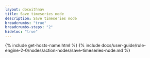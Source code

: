 ```yaml
---
layout: docwithnav
title: Save timeseries node
description: Save timeseries node
breadcrumbs: "true"
breadcrumbs-steps: "2"
hidetoc: "true"
---
```


{% include get-hosts-name.html %}
{% include docs/user-guide/rule-engine-2-0/nodes/action-nodes/save-timeseries-node.md %}
